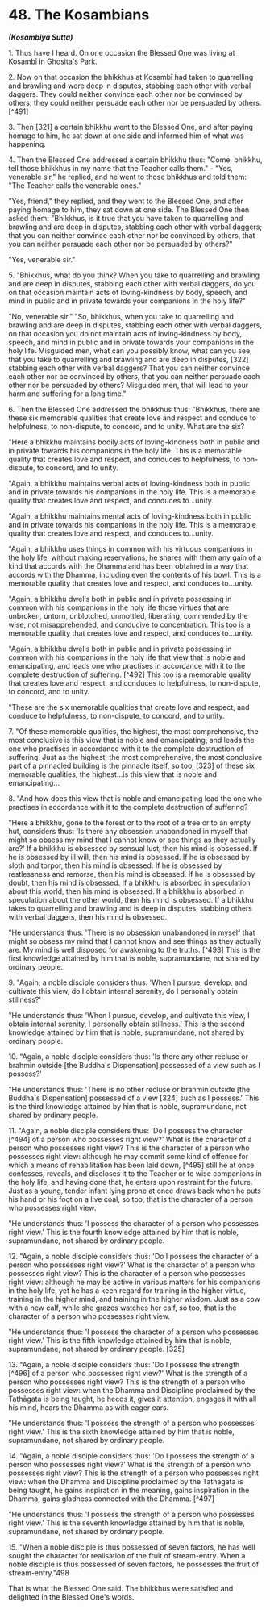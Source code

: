 # 48. The Kosambians
***(Kosambiya Sutta)***

1\. Thus have I heard. On one occasion the Blessed One was living at Kosambī in Ghosita's Park.

2\. Now on that occasion the bhikkhus at Kosambī had taken to quarrelling and brawling and were deep in disputes, stabbing each other with verbal daggers. They could neither convince each other nor be convinced by others; they could neither persuade each other nor be persuaded by others. [^491]

3\. Then [321] a certain bhikkhu went to the Blessed One, and after paying homage to him, he sat down at one side and informed him of what was happening.

4\. Then the Blessed One addressed a certain bhikkhu thus: "Come, bhikkhu, tell those bhikkhus in my name that the Teacher calls them." - "Yes, venerable sir," he replied, and he went to those bhikkhus and told them: "The Teacher calls the venerable ones."

"Yes, friend," they replied, and they went to the Blessed One, and after paying homage to him, they sat down at one side. The Blessed One then asked them: "Bhikkhus, is it true that you have taken to quarrelling and brawling and are deep in disputes, stabbing each other with verbal daggers; that you can neither convince each other nor be convinced by others, that you can neither persuade each other nor be persuaded by others?"

"Yes, venerable sir."

5\. "Bhikkhus, what do you think? When you take to quarrelling and brawling and are deep in disputes, stabbing each other with verbal daggers, do you on that occasion maintain acts of loving-kindness by body, speech, and mind in public and in private towards your companions in the holy life?"

"No, venerable sir."
"So, bhikkhus, when you take to quarrelling and brawling and are deep in disputes, stabbing each other with verbal daggers, on that occasion you do not maintain acts of loving-kindness by body, speech, and mind in public and in private towards your companions in the holy life. Misguided men, what can you possibly know, what can you see, that you take to quarrelling and brawling and are deep in disputes, [322] stabbing each other with verbal daggers? That you can neither convince each other nor be convinced by others, that you can neither persuade each other nor be persuaded by others? Misguided men, that will lead to your harm and suffering for a long time."

6\. Then the Blessed One addressed the bhikkhus thus: "Bhikkhus, there are these six memorable qualities that create love and respect and conduce to helpfulness, to non-dispute, to concord, and to unity. What are the six?

"Here a bhikkhu maintains bodily acts of loving-kindness both in public and in private towards his companions in the holy life. This is a memorable quality that creates love and respect, and conduces to helpfulness, to non-dispute, to concord, and to unity.

"Again, a bhikkhu maintains verbal acts of loving-kindness both in public and in private towards his companions in the holy life. This is a memorable quality that creates love and respect, and conduces to...unity.

"Again, a bhikkhu maintains mental acts of loving-kindness both in public and in private towards his companions in the holy life. This is a memorable quality that creates love and respect, and conduces to...unity.

"Again, a bhikkhu uses things in common with his virtuous companions in the holy life; without making reservations, he shares with them any gain of a kind that accords with the Dhamma and has been obtained in a way that accords with the Dhamma, including even the contents of his bowl. This is a memorable quality that creates love and respect, and conduces to...unity.

"Again, a bhikkhu dwells both in public and in private possessing in common with his companions in the holy life those virtues that are unbroken, untorn, unblotched, unmottled, liberating, commended by the wise, not misapprehended, and
conducive to concentration. This too is a memorable quality that creates love and respect, and conduces to...unity.

"Again, a bhikkhu dwells both in public and in private possessing in common with his companions in the holy life that view that is noble and emancipating, and leads one who practises in accordance with it to the complete destruction of suffering. [^492] This too is a memorable quality that creates love and respect, and conduces to helpfulness, to non-dispute, to concord, and to unity.

"These are the six memorable qualities that create love and respect, and conduce to helpfulness, to non-dispute, to concord, and to unity.

7\. "Of these memorable qualities, the highest, the most comprehensive, the most conclusive is this view that is noble and emancipating, and leads the one who practises in accordance with it to the complete destruction of suffering. Just as the highest, the most comprehensive, the most conclusive part of a pinnacled building is the pinnacle itself, so too, [323] of these six memorable qualities, the highest...is this view that is noble and emancipating...

8\. "And how does this view that is noble and emancipating lead the one who practises in accordance with it to the complete destruction of suffering?

"Here a bhikkhu, gone to the forest or to the root of a tree or to an empty hut, considers thus: 'Is there any obsession unabandoned in myself that might so obsess my mind that I cannot know or see things as they actually are?' If a bhikkhu is obsessed by sensual lust, then his mind is obsessed. If he is obsessed by ill will, then his mind is obsessed. If he is obsessed by sloth and torpor, then his mind is obsessed. If he is obsessed by restlessness and remorse, then his mind is obsessed. If he is obsessed by doubt, then his mind is obsessed. If a bhikkhu is absorbed in speculation about this world, then his mind is obsessed. If a bhikkhu is absorbed in speculation about the other world, then his mind is obsessed. If a bhikkhu takes to quarrelling and brawling and is deep in disputes, stabbing others with verbal daggers, then his mind is obsessed.

"He understands thus: 'There is no obsession unabandoned in myself that might so obsess my mind that I cannot know and see
things as they actually are. My mind is well disposed for awakening to the truths. [^493] This is the first knowledge attained by him that is noble, supramundane, not shared by ordinary people.

9\. "Again, a noble disciple considers thus: 'When I pursue, develop, and cultivate this view, do I obtain internal serenity, do I personally obtain stillness?'

"He understands thus: 'When I pursue, develop, and cultivate this view, I obtain internal serenity, I personally obtain stillness.' This is the second knowledge attained by him that is noble, supramundane, not shared by ordinary people.

10\. "Again, a noble disciple considers thus: 'Is there any other recluse or brahmin outside [the Buddha's Dispensation] possessed of a view such as I possess?'

"He understands thus: 'There is no other recluse or brahmin outside [the Buddha's Dispensation] possessed of a view [324] such as I possess.' This is the third knowledge attained by him that is noble, supramundane, not shared by ordinary people.

11\. "Again, a noble disciple considers thus: 'Do I possess the character [^494] of a person who possesses right view?' What is the character of a person who possesses right view? This is the character of a person who possesses right view: although he may commit some kind of offence for which a means of rehabilitation has been laid down, [^495] still he at once confesses, reveals, and discloses it to the Teacher or to wise companions in the holy life, and having done that, he enters upon restraint for the future. Just as a young, tender infant lying prone at once draws back when he puts his hand or his foot on a live coal, so too, that is the character of a person who possesses right view.

"He understands thus: 'I possess the character of a person who possesses right view.' This is the fourth knowledge attained by him that is noble, supramundane, not shared by ordinary people.

12\. "Again, a noble disciple considers thus: 'Do I possess the character of a person who possesses right view?' What is the character of a person who possesses right view? This is the character of a person who possesses right view: although he may be active in various matters for his companions in the holy life, yet he has a keen regard for training in the higher virtue, training in the higher mind, and training in the higher wisdom. Just as a
cow with a new calf, while she grazes watches her calf, so too, that is the character of a person who possesses right view.

"He understands thus: 'I possess the character of a person who possesses right view.' This is the fifth knowledge attained by him that is noble, supramundane, not shared by ordinary people. [325]

13\. "Again, a noble disciple considers thus: 'Do I possess the strength [^496] of a person who possesses right view?' What is the strength of a person who possesses right view? This is the strength of a person who possesses right view: when the Dhamma and Discipline proclaimed by the Tathāgata is being taught, he heeds it, gives it attention, engages it with all his mind, hears the Dhamma as with eager ears.

"He understands thus: 'I possess the strength of a person who possesses right view.' This is the sixth knowledge attained by him that is noble, supramundane, not shared by ordinary people.

14\. "Again, a noble disciple considers thus: 'Do I possess the strength of a person who possesses right view?' What is the strength of a person who possesses right view? This is the strength of a person who possesses right view: when the Dhamma and Discipline proclaimed by the Tathāgata is being taught, he gains inspiration in the meaning, gains inspiration in the Dhamma, gains gladness connected with the Dhamma. [^497]

"He understands thus: 'I possess the strength of a person who possesses right view.' This is the seventh knowledge attained by him that is noble, supramundane, not shared by ordinary people.

15\. "When a noble disciple is thus possessed of seven factors, he has well sought the character for realisation of the fruit of stream-entry. When a noble disciple is thus possessed of seven factors, he possesses the fruit of stream-entry."498

That is what the Blessed One said. The bhikkhus were satisfied and delighted in the Blessed One's words.